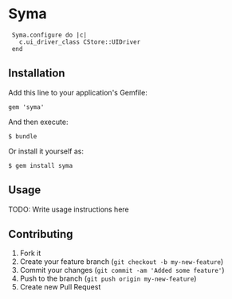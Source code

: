 # Syma

     Syma.configure do |c|
       c.ui_driver_class CStore::UIDriver
     end

## Installation

Add this line to your application's Gemfile:

    gem 'syma'

And then execute:

    $ bundle

Or install it yourself as:

    $ gem install syma

## Usage

TODO: Write usage instructions here

## Contributing

1. Fork it
2. Create your feature branch (`git checkout -b my-new-feature`)
3. Commit your changes (`git commit -am 'Added some feature'`)
4. Push to the branch (`git push origin my-new-feature`)
5. Create new Pull Request
